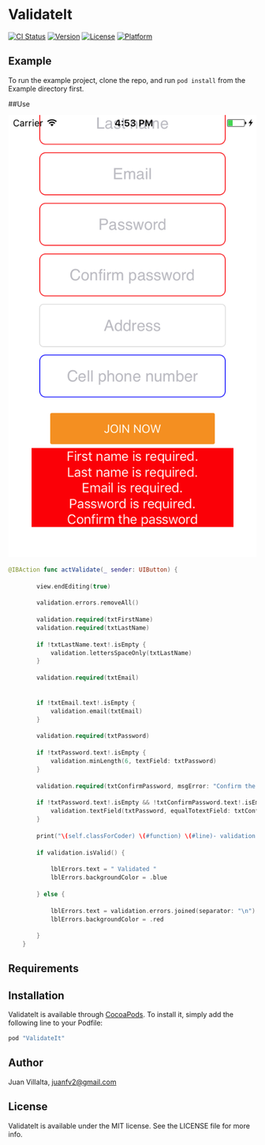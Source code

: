 # ValidateIt

[![CI Status](http://img.shields.io/travis/juanfv2@gmail.com/ValidateIt.svg?style=flat)](https://travis-ci.org/juanfv2@gmail.com/ValidateIt)
[![Version](https://img.shields.io/cocoapods/v/ValidateIt.svg?style=flat)](http://cocoapods.org/pods/ValidateIt)
[![License](https://img.shields.io/cocoapods/l/ValidateIt.svg?style=flat)](http://cocoapods.org/pods/ValidateIt)
[![Platform](https://img.shields.io/cocoapods/p/ValidateIt.svg?style=flat)](http://cocoapods.org/pods/ValidateIt)

## Example

To run the example project, clone the repo, and run `pod install` from the Example directory first.

##Use

![](/screen-1.png)

```swift
@IBAction func actValidate(_ sender: UIButton) {

        view.endEditing(true)

        validation.errors.removeAll()

        validation.required(txtFirstName)
        validation.required(txtLastName)
        
        if !txtLastName.text!.isEmpty {
            validation.lettersSpaceOnly(txtLastName)
        }
        
        validation.required(txtEmail)
        
        
        if !txtEmail.text!.isEmpty {
            validation.email(txtEmail)
        }

        validation.required(txtPassword)

        if !txtPassword.text!.isEmpty {
            validation.minLength(6, textField: txtPassword)
        }
        
        validation.required(txtConfirmPassword, msgError: "Confirm the password")
        
        if !txtPassword.text!.isEmpty && !txtConfirmPassword.text!.isEmpty {
            validation.textField(txtPassword, equalTotextField: txtConfirmPassword, msgError: "Passwords no match.")
        }

        print("\(self.classForCoder) \(#function) \(#line)- validation: \(validation.errors)")

        if validation.isValid() {

            lblErrors.text = " Validated "
            lblErrors.backgroundColor = .blue

        } else {

            lblErrors.text = validation.errors.joined(separator: "\n")
            lblErrors.backgroundColor = .red

        }
    }
```
## Requirements

## Installation

ValidateIt is available through [CocoaPods](http://cocoapods.org). To install
it, simply add the following line to your Podfile:

```ruby
pod "ValidateIt"
```

## Author

Juan Villalta, juanfv2@gmail.com

## License

ValidateIt is available under the MIT license. See the LICENSE file for more info.
